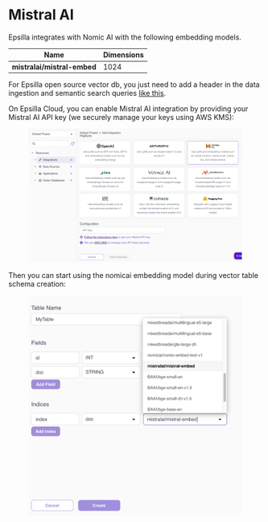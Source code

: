 # Mistral AI

Epsilla integrates with Nomic AI with the following embedding models.

| Name                        | Dimensions |
| --------------------------- | ---------- |
| **mistralai/mistral-embed** | 1024       |

For Epsilla open source vector db, you just need to add a header in the data ingestion and semantic search queries [like this](../../vector-database/embeddings.md#mistral-ai-embedding).

On Epsilla Cloud, you can enable Mistral AI integration by providing your Mistral AI API key (we securely manage your keys using AWS KMS):

<figure><img src="../../.gitbook/assets/Screenshot 2024-02-13 at 11.22.05 AM.png" alt=""><figcaption></figcaption></figure>

Then you can start using the nomicai embedding model during vector table schema creation:

<figure><img src="../../.gitbook/assets/Screenshot 2024-02-13 at 11.23.40 AM.png" alt=""><figcaption></figcaption></figure>
